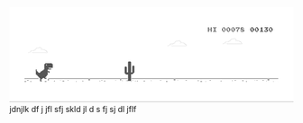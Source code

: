![image](https://github.com/sudimuk2017/qwaszx/blob/main/dino.gif)
jdnjlk  df   j   jfl    sfj  skld  jl  d  s   fj   sj    dl  jflf

